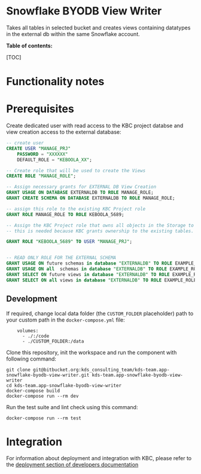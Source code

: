 Snowflake BYODB View Writer
=============

Takes all tables in selected bucket and creates views containing datatypes in the external db within the same Snowflake account.



**Table of contents:**

[TOC]

Functionality notes
===================

Prerequisites
=============

Create dedicated user with read access to the KBC project databse and view creation access to the external database:

```sql
-- create user
CREATE USER "MANAGE_PRJ"
    PASSWORD = "XXXXXX"
    DEFAULT_ROLE = "KEBOOLA_XX";

-- Create role that will be used to create the Views
CREATE ROLE "MANAGE_ROLE";

-- Assign necessary grants for EXTERNAL DB View Creation
GRANT USAGE ON DATABASE EXTERNALDB TO ROLE MANAGE_ROLE;
GRANT CREATE SCHEMA ON DATABASE EXTERNALDB TO ROLE MANAGE_ROLE;

-- assign this role to the existing KBC Project role
GRANT ROLE MANAGE_ROLE TO ROLE KEBOOLA_5689;

-- Assign the KBC Project role that owns all objects in the Storage to the user
-- this is needed because KBC grants ownership to the existing tables. GRANT SELECT ON FUTURE to different role would break it.

GRANT ROLE "KEBOOLA_5689" TO USER "MANAGE_PRJ";


-- READ ONLY ROLE FOR THE EXTERNAL SCHEMA
GRANT USAGE ON future schemas in database "EXTERNALDB" TO ROLE EXAMPLE_ROLE;
GRANT USAGE ON all  schemas in database "EXTERNALDB" TO ROLE EXAMPLE_ROLE;
GRANT SELECT ON future views in database "EXTERNALDB" TO ROLE EXAMPLE_ROLE;
GRANT SELECT ON all views in database "EXTERNALDB" TO ROLE EXAMPLE_ROLE;

```





Development
-----------

If required, change local data folder (the `CUSTOM_FOLDER` placeholder) path to
your custom path in the `docker-compose.yml` file:

~~~~~~~~~~~~~~~~~~~~~~~~~~~~~~~~~~~~~~~~~~~~~~~~~~~~~~~~~~~~~~~~~~~~~~~~~~~~~~~~
    volumes:
      - ./:/code
      - ./CUSTOM_FOLDER:/data
~~~~~~~~~~~~~~~~~~~~~~~~~~~~~~~~~~~~~~~~~~~~~~~~~~~~~~~~~~~~~~~~~~~~~~~~~~~~~~~~

Clone this repository, init the workspace and run the component with following
command:

~~~~~~~~~~~~~~~~~~~~~~~~~~~~~~~~~~~~~~~~~~~~~~~~~~~~~~~~~~~~~~~~~~~~~~~~~~~~~~~~
git clone git@bitbucket.org:kds_consulting_team/kds-team.app-snowflake-byodb-view-writer.git kds-team.app-snowflake-byodb-view-writer
cd kds-team.app-snowflake-byodb-view-writer
docker-compose build
docker-compose run --rm dev
~~~~~~~~~~~~~~~~~~~~~~~~~~~~~~~~~~~~~~~~~~~~~~~~~~~~~~~~~~~~~~~~~~~~~~~~~~~~~~~~

Run the test suite and lint check using this command:

~~~~~~~~~~~~~~~~~~~~~~~~~~~~~~~~~~~~~~~~~~~~~~~~~~~~~~~~~~~~~~~~~~~~~~~~~~~~~~~~
docker-compose run --rm test
~~~~~~~~~~~~~~~~~~~~~~~~~~~~~~~~~~~~~~~~~~~~~~~~~~~~~~~~~~~~~~~~~~~~~~~~~~~~~~~~

Integration
===========

For information about deployment and integration with KBC, please refer to the
[deployment section of developers
documentation](https://developers.keboola.com/extend/component/deployment/)
